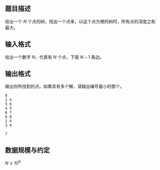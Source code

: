 ## 题目描述

给出一个 $N$ 个点的树，找出一个点来，以这个点为根的树时，所有点的深度之和最大。

## 输入格式

给出一个数字 $N$，代表有 $N$ 个点，下面 $N-1$ 条边。

## 输出格式

输出你所找到的点。如果具有多个解，请输出编号最小的那个。

```input1
8
1 4
5 6
4 5
6 7
6 8
2 4
3 4
```

```output1
7
```

## 数据规模与约定

$N \le 10^6$